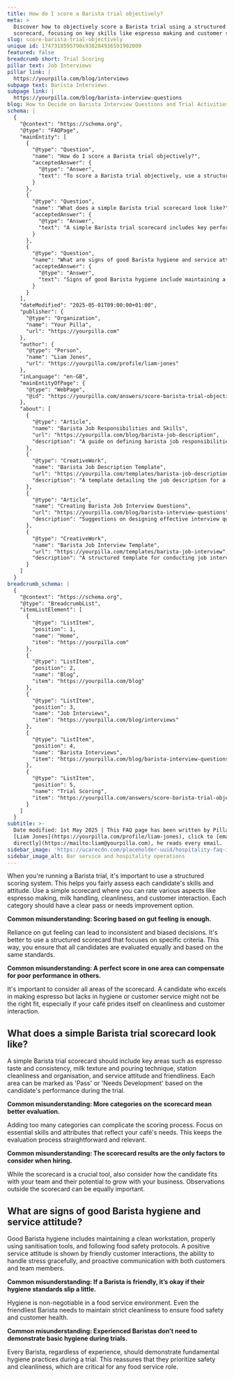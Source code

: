 ```yaml
---
title: How do I score a Barista trial objectively?
meta: >
  Discover how to objectively score a Barista trial using a structured
  scorecard, focusing on key skills like espresso making and customer service.
slug: score-barista-trial-objectively
unique id: 1747318595790x938284936591902000
featured: false
breadcrumb short: Trial Scoring
pillar text: Job Interviews
pillar link: |
  https://yourpilla.com/blog/interviews
subpage text: Barista Interviews
subpage link: |
  https://yourpilla.com/blog/barista-interview-questions
blog: How to Decide on Barista Interview Questions and Trial Activities
schema: |
  {
    "@context": "https://schema.org",
    "@type": "FAQPage",
    "mainEntity": [
      {
        "@type": "Question",
        "name": "How do I score a Barista trial objectively?",
        "acceptedAnswer": {
          "@type": "Answer",
          "text": "To score a Barista trial objectively, use a structured scoring system with a simple scorecard. Rate candidates on essential skills such as espresso making, milk handling, cleanliness, and customer interaction. Each skill category should include options such as 'Pass' or 'Needs Improvement' to ensure a fair assessment of each candidate's capabilities."
        }
      },
      {
        "@type": "Question",
        "name": "What does a simple Barista trial scorecard look like?",
        "acceptedAnswer": {
          "@type": "Answer",
          "text": "A simple Barista trial scorecard includes key performance areas such as espresso taste and consistency, milk texture and pouring technique, station cleanliness and organisation, and service attitude. Each performance area is evaluated on a 'Pass' or 'Needs Development' basis, focusing on essential skills required in a café environment."
        }
      },
      {
        "@type": "Question",
        "name": "What are signs of good Barista hygiene and service attitude?",
        "acceptedAnswer": {
          "@type": "Answer",
          "text": "Signs of good Barista hygiene include maintaining a clean workstation, using sanitisation tools appropriately, and adhering to food safety guidelines. A positive service attitude is demonstrated through friendly customer interactions, effective stress management, and proactive communication with both customers and team members."
        }
      }
    ],
    "dateModified": "2025-05-01T09:00:00+01:00",
    "publisher": {
      "@type": "Organization",
      "name": "Your Pilla",
      "url": "https://yourpilla.com"
    },
    "author": {
      "@type": "Person",
      "name": "Liam Jones",
      "url": "https://yourpilla.com/profile/liam-jones"
    },
    "inLanguage": "en-GB",
    "mainEntityOfPage": {
      "@type": "WebPage",
      "@id": "https://yourpilla.com/answers/score-barista-trial-objectively"
    },
    "about": [
      {
        "@type": "Article",
        "name": "Barista Job Responsibilities and Skills",
        "url": "https://yourpilla.com/blog/barista-job-description",
        "description": "A guide on defining barista job responsibilities and skills required for hiring suitable candidates."
      },
      {
        "@type": "CreativeWork",
        "name": "Barista Job Description Template",
        "url": "https://yourpilla.com/templates/barista-job-description",
        "description": "A template detailing the job description for a Barista role, suitable for use by café and coffee shop owners during recruitment."
      },
      {
        "@type": "Article",
        "name": "Creating Barista Job Interview Questions",
        "url": "https://yourpilla.com/blog/barista-interview-questions",
        "description": "Suggestions on designing effective interview questions for evaluating Barista candidates."
      },
      {
        "@type": "CreativeWork",
        "name": "Barista Job Interview Template",
        "url": "https://yourpilla.com/templates/barista-job-interview",
        "description": "A structured template for conducting job interviews with prospective Baristas, covering critical areas of assessment."
      }
    ]
  }
breadcrumb_schema: |
  {
    "@context": "https://schema.org",
    "@type": "BreadcrumbList",
    "itemListElement": [
      {
        "@type": "ListItem",
        "position": 1,
        "name": "Home",
        "item": "https://yourpilla.com"
      },
      {
        "@type": "ListItem",
        "position": 2,
        "name": "Blog",
        "item": "https://yourpilla.com/blog"
      },
      {
        "@type": "ListItem",
        "position": 3,
        "name": "Job Interviews",
        "item": "https://yourpilla.com/blog/interviews"
      },
      {
        "@type": "ListItem",
        "position": 4,
        "name": "Barista Interviews",
        "item": "https://yourpilla.com/blog/barista-interview-questions"
      },
      {
        "@type": "ListItem",
        "position": 5,
        "name": "Trial Scoring",
        "item": "https://yourpilla.com/answers/score-barista-trial-objectively"
      }
    ]
  }
subtitle: >-
  Date modified: 1st May 2025 | This FAQ page has been written by Pilla Founder,
  [Liam Jones](https://yourpilla.com/profile/liam-jones), click to [email Liam
  directly](https://mailto:liam@yourpilla.com), he reads every email.
sidebar_image: 'https://ucarecdn.com/placeholder-uuid/hospitality-faq-image.jpg'
sidebar_image_alt: Bar service and hospitality operations
---
```

When you're running a Barista trial, it's important to use a structured scoring system. This helps you fairly assess each candidate's skills and attitude. Use a simple scorecard where you can rate various aspects like espresso making, milk handling, cleanliness, and customer interaction. Each category should have a clear pass or needs improvement option.

**Common misunderstanding: Scoring based on gut feeling is enough.**

Reliance on gut feeling can lead to inconsistent and biased decisions. It's better to use a structured scorecard that focuses on specific criteria. This way, you ensure that all candidates are evaluated equally and based on the same standards.

**Common misunderstanding: A perfect score in one area can compensate for poor performance in others.**

It's important to consider all areas of the scorecard. A candidate who excels in making espresso but lacks in hygiene or customer service might not be the right fit, especially if your café prides itself on cleanliness and customer interaction.

## What does a simple Barista trial scorecard look like?

A simple Barista trial scorecard should include key areas such as espresso taste and consistency, milk texture and pouring technique, station cleanliness and organisation, and service attitude and friendliness. Each area can be marked as 'Pass' or 'Needs Development' based on the candidate's performance during the trial.

**Common misunderstanding: More categories on the scorecard mean better evaluation.**

Adding too many categories can complicate the scoring process. Focus on essential skills and attributes that reflect your café's needs. This keeps the evaluation process straightforward and relevant.

**Common misunderstanding: The scorecard results are the only factors to consider when hiring.**

While the scorecard is a crucial tool, also consider how the candidate fits with your team and their potential to grow with your business. Observations outside the scorecard can be equally important.

## What are signs of good Barista hygiene and service attitude?

Good Barista hygiene includes maintaining a clean workstation, properly using sanitisation tools, and following food safety protocols. A positive service attitude is shown by friendly customer interactions, the ability to handle stress gracefully, and proactive communication with both customers and team members.

**Common misunderstanding: If a Barista is friendly, it’s okay if their hygiene standards slip a little.**

Hygiene is non-negotiable in a food service environment. Even the friendliest Barista needs to maintain strict cleanliness to ensure food safety and customer health.

**Common misunderstanding: Experienced Baristas don’t need to demonstrate basic hygiene during trials.**

Every Barista, regardless of experience, should demonstrate fundamental hygiene practices during a trial. This reassures that they prioritize safety and cleanliness, which are critical for any food service role.
